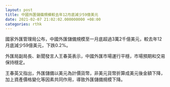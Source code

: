 ```yaml
---
layout: post
title: 中國外匯儲備規模較去年12月底減少59億美元
date: 2021-02-07 21:02:02.000000000 +08:00
categories: rthk
---
```


國家外匯管理局公布，中國外匯儲備規模至一月底超過3萬2千億美元，較去年12月底減少59億美元，下跌0.2%。

外匯局副局長、新聞發言人王春英表示，中國外匯市場運行平穩，市場預期和交易保持穩定。

王春英又指出，外匯儲備以美元為計價貨幣，非美元貨幣折算成美元後金額下降，加上資產價格變化等因素共同作用，導致外匯儲備規模下降。
